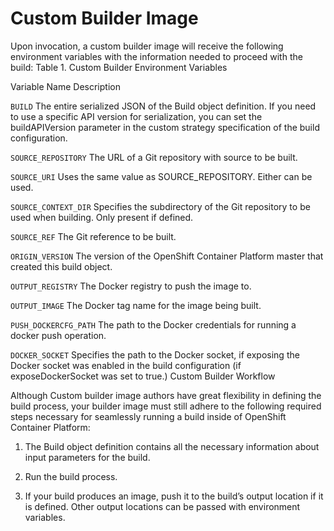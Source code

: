# Custom Builder Image

Upon invocation, a custom builder image will receive the following environment variables with the information needed to proceed with the build:
Table 1. Custom Builder Environment Variables

Variable Name 	Description

`BUILD`                The entire serialized JSON of the Build object definition. If you need to use a specific API version for serialization, you can set the buildAPIVersion parameter in the custom strategy specification of the build configuration.

`SOURCE_REPOSITORY`    The URL of a Git repository with source to be built.

`SOURCE_URI`           Uses the same value as SOURCE_REPOSITORY. Either can be used.

`SOURCE_CONTEXT_DIR`   Specifies the subdirectory of the Git repository to be used when building. Only present if defined.

`SOURCE_REF`           The Git reference to be built.

`ORIGIN_VERSION`       The version of the OpenShift Container Platform master that created this build object.

`OUTPUT_REGISTRY`      The Docker registry to push the image to.

`OUTPUT_IMAGE`         The Docker tag name for the image being built.

`PUSH_DOCKERCFG_PATH`  The path to the Docker credentials for running a docker push operation.

`DOCKER_SOCKET`        Specifies the path to the Docker socket, if exposing the Docker socket was enabled in the build configuration (if exposeDockerSocket was set to true.)
Custom Builder Workflow


Although Custom builder image authors have great flexibility in defining the build process, your builder image must still adhere to the following required steps necessary for seamlessly running a build inside of OpenShift Container Platform:

1.    The Build object definition contains all the necessary information about input parameters for the build.

2.    Run the build process.

3.    If your build produces an image, push it to the build’s output location if it is defined. Other output locations can be passed with environment variables.




